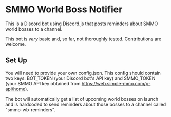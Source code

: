 # SMMO World Boss Notifier
This is a Discord bot using Discord.js that posts reminders about SMMO world bosses to a channel.

This bot is _very_ basic and, so far, not thoroughly tested. Contributions are welcome.

## Set Up
You will need to provide your own config.json. This config should contain two keys: BOT_TOKEN (your Discord bot's API key) and SMMO_TOKEN (your SMMO API key obtained from https://web.simple-mmo.com/p-api/home).

The bot will automatically get a list of upcoming world bosses on launch and is hardcoded to send reminders about those bosses to a channel called "smmo-wb-reminders".
